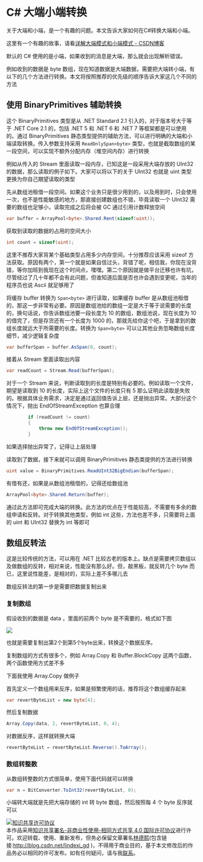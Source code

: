 # C# 大端小端转换

关于大端和小端，是一个有趣的问题。本文告诉大家如何在C#转换大端和小端。


<!--more-->
<!-- CreateTime:2019/8/31 16:55:58 -->


这里有一个有趣的故事，请看[详解大端模式和小端模式 - CSDN博客](https://blog.csdn.net/ce123_zhouwei/article/details/6971544 )

默认的 C# 使用的是小端，如果收到的消息是大端，那么就会出现解析错误。

例如收到的数据是 byte 数组，现在知道数据是大端数据，需要把大端转小端，有以下的几个方法进行转换。本文将按照推荐的优先级的顺序告诉大家这几个不同的方法

## 使用 BinaryPrimitives 辅助转换

这个 BinaryPrimitives 类型是从 .NET Standard 2.1 引入的，对于版本号大于等于 .NET Core 2.1 的，包括 .NET 5 和 .NET 6 和 .NET 7 等框架都是可以使用的。通过 BinaryPrimitives 静态类型提供的辅助方法，可以进行明确的大端和小端读取转换。传入参数支持采用 `ReadOnlySpan<byte>` 类型，也就是截取数组的某一段空间，可以实现不额外分配内存（堆空间内存）进行转换

例如从传入的 Stream 里面读取一段内存，已知这是一段采用大端存放的 UInt32 的数据，那么读取的例子如下。大家可以将以下的关于 UInt32 也就是 uint 类型更换为你自己期望读取的类型

先从数组池租借一段空间。如果这个业务只是很少用到的，以及用到时，只会使用一次，也不是性能敏感的地方，那直接创建数组也不错，毕竟读取一个 UInt32 需要的数组也足够小，读取完成之后将会被 GC 通过引用计数释放空间

```csharp
var buffer = ArrayPool<byte>.Shared.Rent(sizeof(uint));
```

获取到读取的数据的占用的空间大小

```csharp
int count = sizeof(uint);
```

这里不推荐大家背某个基础类型占用多少内存空间，十分推荐应该采用 sizeof 方法获取。原因有两个，第一个就是如果自信过头，背错了呢，相信我，你现在没背错，等你加班到我现在这个时间点，嘿嘿。第二个原因就是做平台迁移也许有坑，尽管经过了几十年都不会有此问题，但谁知道后面是否也许会遇到变更呢，当年的程序员也说 Ascii 就足够用了

将缓存 buffer 转换为 `Span<byte>` 进行读取，如果缓存 buffer 是从数组池租借的，那这一步非常有必要。原因是数组池给的数组一定是大于等于说需要的长度的，换句话说，你告诉数组池要一段长度为 10 的数组，数组池说，现在长度为 10 的借完了，但是存货还有一个长度为 1000 的，那就先给你这个吧，于是拿到的数组长度就远大于所需要的长度。转换为 `Span<byte>` 可以让其他业务忽略数组长度细节，减少逻辑复杂度

```csharp
var bufferSpan = buffer.AsSpan(0, count);
```

接着从 Stream 里面读取出内容

```csharp
var readCount = Stream.Read(bufferSpan);
```

对于一个 Stream 来说，判断读取到的长度是特别有必要的。例如读取一个文件，期望是读取到 10 的长度，实际上这个文件的长度只有 5 那么证明此读取是失败的。根据具体业务需求，决定是通过返回值告诉上层，还是抛出异常。大部分这个情况下，抛出 EndOfStreamException 也算合理

```csharp
        if (readCount != count)
        {
            throw new EndOfStreamException();
        }
```

如果选择抛出异常了，记得让上层处理

读取到了数据，接下来就可以调用 BinaryPrimitives 静态类提供的方法进行转换

```csharp
uint value = BinaryPrimitives.ReadUInt32BigEndian(bufferSpan);
```

有借有还，如果是从数组池租借的，记得还给数组池

```csharp
ArrayPool<byte>.Shared.Return(buffer);
```

通过此方法即可完成大端的转换。此方法的优点在于性能较高，不需要有多余的数组申请和反转。对于转换其他类型，例如 int 这些，方法也差不多，只需要将上面的 uint 和 UInt32 替换为 int 等即可

## 数组反转法

这是比较传统的方法，可以用在 .NET 比较古老的版本上。缺点是需要拷贝数组以及做数组的反转，相对来说，性能没有那么好。但，敲黑板，就反转几个 byte 而已，这里说性能差，是相对的，实际上差不多哪儿去

数组反转法的第一步是需要把数据复制出来

### 复制数组

假设收到的数据是 data ，里面的前两个 byte 是不需要的，格式如下图

![](http://image.acmx.xyz/lindexi%2F2018528102650406.jpg)

也就是需要复制出第2个到第5个byte出来，转换这个数据反序。

复制数组的方式有很多个，例如 Array.Copy 和 Buffer.BlockCopy 这两个函数，两个函数使用方式差不多

下面我使用 Array.Copy 做例子

首先定义一个数组用来反序，如果是频繁使用的话，推荐将这个数组缓存起来

```csharp
var revertByteList = new byte[4];
```

然后复制数据

```csharp
Array.Copy(data, 2, revertByteList, 0, 4);
```

对数据反序，这样就转换大端

```csharp
revertByteList = revertByteList.Reverse().ToArray();
```

### 数组转整数

从数组转整数的方式很简单，使用下面代码就可以转换

```csharp
var n = BitConverter.ToInt32(revertByteList, 0);
```

小端转大端就是先把大端存储的 int 转 byte 数组，然后按照每 4 个 byte 反序就可以

<a rel="license" href="http://creativecommons.org/licenses/by-nc-sa/4.0/"><img alt="知识共享许可协议" style="border-width:0" src="https://licensebuttons.net/l/by-nc-sa/4.0/88x31.png" /></a><br />本作品采用<a rel="license" href="http://creativecommons.org/licenses/by-nc-sa/4.0/">知识共享署名-非商业性使用-相同方式共享 4.0 国际许可协议</a>进行许可。欢迎转载、使用、重新发布，但务必保留文章署名[林德熙](http://blog.csdn.net/lindexi_gd)(包含链接:http://blog.csdn.net/lindexi_gd )，不得用于商业目的，基于本文修改后的作品务必以相同的许可发布。如有任何疑问，请与我[联系](mailto:lindexi_gd@163.com)。
